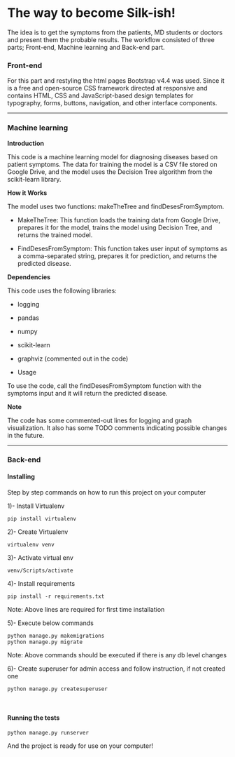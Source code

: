 # The way to become Silk-ish!


The idea is to get the symptoms from the patients, MD students or doctors and present them the probable results. The workflow consisted of three parts; Front-end, Machine learning and Back-end part.



### Front-end ###


For this part and restyling the html pages Bootstrap v4.4 was used. Since it is a free and open-source CSS framework directed at responsive and contains HTML, CSS and JavaScript-based design templates for typography, forms, buttons, navigation, and other interface components.


- - - -- - - -- - - -- - - -- - - -- - - -- - - -- - - -- - - -- - - -- - - -- - - -- - - -- - - -- - - -- - - -- - - -- - - -- - - -- - - -- - - -- - - -- - - -

### Machine learning ###

**Introduction**


This code is a machine learning model for diagnosing diseases based on patient symptoms. The data for training the model is a CSV file stored on Google Drive, and the model uses the Decision Tree algorithm from the scikit-learn library.


**How it Works**

The model uses two functions: makeTheTree and findDesesFromSymptom.

  * MakeTheTree: This function loads the training data from Google Drive, prepares it for the model, trains the model using Decision Tree, and returns the trained model.

  * FindDesesFromSymptom: This function takes user input of symptoms as a comma-separated string, prepares it for prediction, and returns the predicted disease.


**Dependencies**

This code uses the following libraries:

* logging

* pandas

* numpy

* scikit-learn

* graphviz (commented out in the code)

* Usage

To use the code, call the findDesesFromSymptom function with the symptoms input and it will return the predicted disease.


**Note**

The code has some commented-out lines for logging and graph visualization. It also has some TODO comments indicating possible changes in the future.

- - - -- - - -- - - -- - - -- - - -- - - -- - - -- - - -- - - -- - - -- - - -- - - -- - - -- - - -- - - -- - - -- - - -- - - -- - - -- - - -- - - -- - - -- - - -- - - 
### Back-end ###


#### Installing

Step by step commands on how to run this project on your computer

1)- Install Virtualenv

```
pip install virtualenv
```

2)- Create Virtualenv

```
virtualenv venv
```

3)- Activate virtual env

```
venv/Scripts/activate
```

4)- Install requirements

```
pip install -r requirements.txt
```
Note: Above lines are required for first time installation

5)- Execute below commands

```
python manage.py makemigrations
python manage.py migrate
```
Note: Above commands should be executed if there is any db level changes

6)- Create superuser for admin access and follow instruction, if not created one

```
python manage.py createsuperuser
```

<br>

#### Running the tests

```
python manage.py runserver
```
And the project is ready for use on your computer!

<br>
